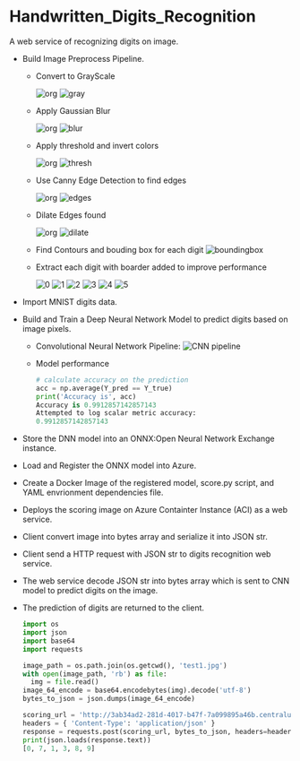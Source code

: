 # Handwritten_Digits_Recognition
A web service of recognizing digits on image.

- Build Image Preprocess Pipeline.
  - Convert to GrayScale
  
    ![org](/demo_images/original.png)
    ![gray](/demo_images/gray.png)
    
  - Apply Gaussian Blur
  
    ![org](/demo_images/original.png)
    ![blur](/demo_images/blur.png)
    
  - Apply threshold and invert colors
  
    ![org](/demo_images/original.png)
    ![thresh](/demo_images/thresh.png)
    
  - Use Canny Edge Detection to find edges
  
    ![org](/demo_images/original.png)
    ![edges](/demo_images/edges.png)
    
  - Dilate Edges found
  
    ![org](/demo_images/original.png)
    ![dilate](/demo_images/dilate.png)
    
  - Find Contours and bouding box for each digit
    ![boundingbox](/demo_images/boundingbox.png)
  - Extract each digit with boarder added to improve performance
  
    ![0](/demo_images/ROI_0.png)  ![1](/demo_images/ROI_1.png)  ![2](/demo_images/ROI_2.png)  ![3](/demo_images/ROI_3.png)  ![4](/demo_images/ROI_4.png)  ![5](/demo_images/ROI_5.png)

- Import MNIST digits data.

- Build and Train a Deep Neural Network Model to predict digits based on image pixels.
  - Convolutional Neural Network Pipeline:
    ![CNN pipeline](/demo_images/handwritten_digits_recognition_cnn.jpg)

  - Model performance
    ```python
    # calculate accuracy on the prediction
    acc = np.average(Y_pred == Y_true)
    print('Accuracy is', acc)
    Accuracy is 0.9912857142857143
    Attempted to log scalar metric accuracy:
    0.9912857142857143
    ```
- Store the DNN model into an ONNX:Open Neural Network Exchange instance.

- Load and Register the ONNX model into Azure.

- Create a Docker Image of the registered model, score.py script, and YAML envrionment dependencies file.

- Deploys the scoring image on Azure Containter Instance (ACI) as a web service.

- Client convert image into bytes array and serialize it into JSON str.

- Client send a HTTP request with JSON str to digits recognition web service.

- The web service decode JSON str into bytes array which is sent to CNN model to predict digits on the image.

- The prediction of digits are returned to the client.
    ```python
    import os
    import json
    import base64
    import requests

    image_path = os.path.join(os.getcwd(), 'test1.jpg')
    with open(image_path, 'rb') as file:
      img = file.read()
    image_64_encode = base64.encodebytes(img).decode('utf-8')
    bytes_to_json = json.dumps(image_64_encode)
   
    scoring_url = 'http://3ab34ad2-281d-4017-b47f-7a099895a46b.centralus.azurecontainer.io/score'
    headers = { 'Content-Type': 'application/json' }
    response = requests.post(scoring_url, bytes_to_json, headers=headers)
    print(json.loads(response.text))
    [0, 7, 1, 3, 8, 9]
    ```
